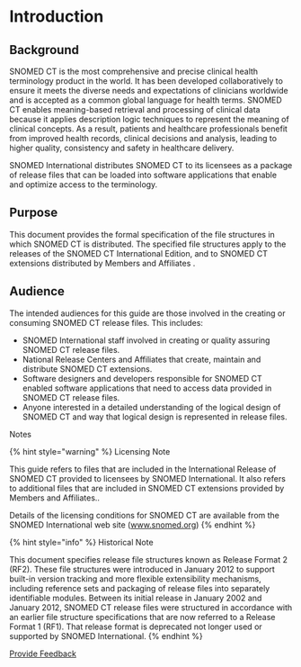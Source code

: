 # Introduction

## Background

SNOMED CT is the most comprehensive and precise clinical health terminology product in the world. It has been developed collaboratively to ensure it meets the diverse needs and expectations of clinicians worldwide and is accepted as a common global language for health terms. SNOMED CT enables meaning-based retrieval and processing of clinical data because it applies description logic techniques to represent the meaning of clinical concepts. As a result, patients and healthcare professionals benefit from improved health records, clinical decisions and analysis, leading to higher quality, consistency and safety in healthcare delivery.

SNOMED International distributes SNOMED CT to its licensees as a package of release files that can be loaded into software applications that enable and optimize access to the terminology.

## Purpose

This document provides the formal specification of the file structures in which SNOMED CT is distributed. The specified file structures apply to the releases of the SNOMED CT International Edition, and to SNOMED CT extensions distributed by Members and Affiliates .

## Audience

The intended audiences for this guide are those involved in the creating or consuming SNOMED CT release files. This includes:

* SNOMED International staff involved in creating or quality assuring SNOMED CT release files.
* National Release Centers and Affiliates that create, maintain and distribute SNOMED CT extensions.
* Software designers and developers responsible for SNOMED CT enabled software applications that need to access data provided in SNOMED CT release files.
* Anyone interested in a detailed understanding of the logical design of SNOMED CT and way that logical design is represented in release files.

Notes

{% hint style="warning" %}
Licensing Note

This guide refers to files that are included in the International Release of SNOMED CT provided to licensees by SNOMED International. It also refers to additional files that are included in SNOMED CT extensions provided by Members and Affiliates..

Details of the licensing conditions for SNOMED CT are available from the SNOMED International web site (www.snomed.org)
{% endhint %}

{% hint style="info" %}
Historical Note

This document specifies release file structures known as Release Format 2 (RF2). These file structures were introduced in January 2012 to support built-in version tracking and more flexible extensibility mechanisms, including reference sets and packaging of release files into separately identifiable modules. Between its initial release in January 2002 and January 2012, SNOMED CT release files were structured in accordance with an earlier file structure specifications that are now referred to a Release Format 1 (RF1). That release format is deprecated not longer used or supported by SNOMED International.
{% endhint %}






<a href="https://docs.google.com/forms/d/e/1FAIpQLScTmbZIf0UEQwYDkY27EEWBkaiYkHSbR0_9DmFrMLXoQLyL7Q/viewform?usp=pp_url&entry.1767247133=Release+File+Specification&entry.670899847=Introduction" class="button primary">Provide Feedback</a>
